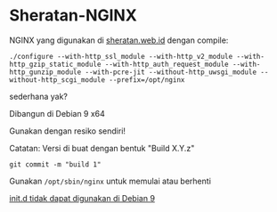 # Sheratan-NGINX

NGINX yang digunakan di [sheratan.web.id](http://sheratan.web.id) dengan compile:

`./configure --with-http_ssl_module --with-http_v2_module --with-http_gzip_static_module --with-http_auth_request_module --with-http_gunzip_module --with-pcre-jit --without-http_uwsgi_module --without-http_scgi_module --prefix=/opt/nginx`

sederhana yak?

Dibangun di Debian 9 x64

Gunakan dengan resiko sendiri!

Catatan: Versi di buat dengan bentuk "Build X.Y.z"

`git commit -m "build 1"`

Gunakan `/opt/sbin/nginx` untuk memulai atau berhenti

[init.d tidak dapat digunakan di Debian 9](https://github.com/sheratan17/sheratan-nginx/issues/1)
